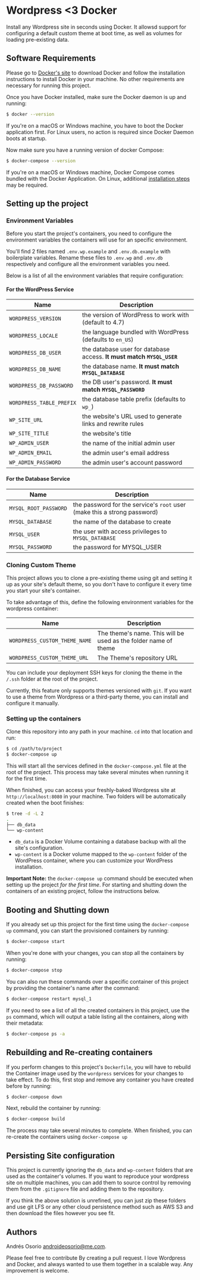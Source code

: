 Wordpress <3 Docker
=====================

Install any Wordpress site in seconds using Docker. It allowsd support for configuring a default custom theme at boot time, as well as volumes for loading pre-existing data.

Software Requirements
----------------------

Please go to [Docker's site](https://www.docker.com/products/docker) to download Docker and follow the installation instructions to install Docker in your machine. No other requirements are necessary for running this project.

Once you have Docker installed, make sure the Docker daemon is up and running:

```bash
$ docker --version
```
If you're on a macOS or Windows machine, you have to boot the Docker application first. For Linux users, no action is required since Docker Daemon boots at startup.

Now make sure you have a running version of docker Compose:
```bash
$ docker-compose --version
```

If you're on a macOS or Windows machine, Docker Compose comes bundled with the Docker Application. On Linux, additional [installation steps](https://docs.docker.com/compose/install/) may be required.

Setting up the project
----------------------
### Environment Variables
Before you start the project's containers, you need to configure the environment variables the containers will use for an specific environment.

You'll find 2 files named `.env.wp.example` and `.env.db.example` with boilerplate variables. Rename these files to `.env.wp` and `.env.db` respectively and configure all the environment variables you need.

Below is a list of all the environment variables that require configuration:

#### For the WordPress Service
| Name                   | Description                                                              |
|------------------------|--------------------------------------------------------------------------|
| `WORDPRESS_VERSION`      | the version of WordPress to work with (default to 4.7)                   |
| `WORDPRESS_LOCALE`       | the language bundled with WordPress (defaults to `en_US`)                |
| `WORDPRESS_DB_USER`      | the database user for database access. **It must match `MYSQL_USER`**        |
| `WORDPRESS_DB_NAME`      | the database name. **It must match `MYSQL_DATABASE`**                       |
| `WORDPRESS_DB_PASSWORD`  | the DB user's password. **It must match `MYSQL_PASSWORD`**                     |
| `WORDPRESS_TABLE_PREFIX` | the database table prefix (defaults to `wp_`)                          |
| `WP_SITE_URL`            | the website's URL used to generate links and rewrite rules               |
| `WP_SITE_TITLE`          | the website's title                                                      |
| `WP_ADMIN_USER`          | the name of the initial admin user                              |
| `WP_ADMIN_EMAIL`         | the admin user's email address                                           |
| `WP_ADMIN_PASSWORD`      | the admin user's account password                                        |

#### For the Database Service
| Name                | Description                                                              |
|---------------------|--------------------------------------------------------------------------|
| `MYSQL_ROOT_PASSWORD` | the password for the service's `root` user (make this a strong password) |
| `MYSQL_DATABASE`      | the name of the database to create                                       |
| `MYSQL_USER`          | the user with access privileges to `MYSQL_DATABASE`                        |
| `MYSQL_PASSWORD`      | the password for MYSQL_USER                                              |

### Cloning Custom Theme
This project allows you to clone a pre-existing theme using git and setting it up as your site's default theme, so you don't have to configure it every time you start your site's container.

To take advantage of this, define the following environment variables for the wordpress container:

| Name                   | Description                                                              |
|------------------------|--------------------------------------------------------------------------|
| `WORDPRESS_CUSTOM_THEME_NAME`      | The theme's name. This will be used as the folder name of theme                  |
| `WORDPRESS_CUSTOM_THEME_URL`       | The Theme's repository URL                |

You can include your deployment SSH keys for cloning the theme in the `/.ssh` folder at the root of the project.

Currently, this feature only supports themes versioned with `git`. If you want to use a theme from Wordpress or a third-party theme, you can install and configure it manually.

### Setting up the containers
Clone this repository into any path in your machine. `cd` into that location and run:

```bash
$ cd /path/to/project
$ docker-compose up
```
This will start all the services defined in the `docker-compose.yml` file at the root of the project. This process may take several minutes when running it for the first time.

When finished, you can access your freshly-baked Wordpress site at `http://localhost:8080` in your machine. Two folders will be automatically created when the boot finishes:

```bash
$ tree -d -L 2
.
├── db_data
└── wp-content
```

* `db_data` is a Docker Volume containing a database backup with all the site's configuration.
* `wp-content` is a Docker volume mapped to the `wp-content` folder of the WordPress container, where you can customize your WordPress installation.

**Important Note:** the `docker-compose up` command should be executed when setting up the project *for the first time*. For starting and shutting down the containers of an existing project, follow the instructions below.

Booting and Shutting down
-------------------------
If you already set up this project for the first time using the `docker-compose up` command, you can start the provisioned containers by running:

```bash
$ docker-compose start
```

When you're done with your changes, you can stop all the containers by running:

```bash
$ docker-compose stop
```

You can also run these commands over a specific container of this project by providing the container's name after the command:

```bash
$ docker-compose restart mysql_1
```

If you need to see a list of all the created containers in this project, use the `ps` command, which will output a table listing all the containers, along with their metadata:

```bash
$ docker-compose ps -a
```

Rebuilding and Re-creating containers
--------------------------------------
If you perform changes to this project's `Dockerfile`, you will have to rebuild the Container image used by the `wordpress` services for your changes to take effect. To do this, first stop and remove any container you have created before by running:

```bash
$ docker-compose down
```

Next, rebuild the container by running:
```bash
$ docker-compose build
```

The process may take several minutes to complete. When finished, you can re-create the containers using `docker-compose up`

Persisting Site configuration
--------------------------------------
This project is currently ignoring the `db_data` and `wp-content` folders that are used as the container's volumes. If you want to reproduce your wordpress site on multiple machines, you can add them to source control by removing them from the `.gitignore` file and adding them to the repository.

If you think the above solution is unrefined, you can just zip these folders and use git LFS or any other cloud persistence method such as AWS S3 and then download the files however you see fit.

Authors
--------
Andrés Osorio <androideosorio@me.com>.

Please feel free to contribute By creating a pull request. I love Wordpress and Docker, and always wanted to use them together in a scalable way. Any improvement is welcome.